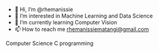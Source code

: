 - 👋 Hi, I’m @rhemanissie
- 👀 I’m interested in Machine Learning and Data Science
- 🌱 I’m currently learning Computer Vision
- 📫 How to reach me rhemanissiematangi@gmail.com

<!---
rhemanissie/rhemanissie is a ✨ special ✨ repository because its `README.md` (this file) appears on your GitHub profile.
You can click the Preview link to take a look at your changes.
--->
Computer Science
C programming
